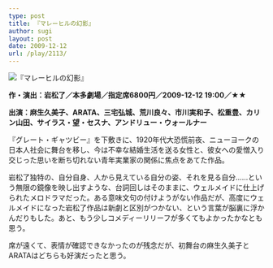 ```yaml
---
type: post
title: 『マレーヒルの幻影』
author: sugi
layout: post
date: 2009-12-12
url: /play/2113/
---
```

<img src="/images/play/20091212.jpg" alt="『マレーヒルの幻影』" class="alignleft" />

**作・演出：岩松了／本多劇場／指定席6800円／2009-12-12 19:00／★★**

**出演：麻生久美子、ARATA、三宅弘城、荒川良々、市川実和子、松重豊、カリン山田、サイラス・望・セスナ、アンドリュー・ウォールナー**

『グレート・ギャツビー』を下敷きに、1920年代大恐慌前夜、ニューヨークの日本人社会に舞台を移し、今は不幸な結婚生活を送る女性と、彼女への愛憎入り交じった思いを断ち切れない青年実業家の関係に焦点をあてた作品。

岩松了独特の、自分自身、人から見えている自分の姿、それを見る自分......という無限の鏡像を映し出すような、台詞回しはそのままに、ウェルメイドに仕上げられたメロドラマだった。ある意味文句の付けようがない作品だが、高度にウェルメイドになった岩松了作品は新劇と区別がつかない、という言葉が脳裏に浮かんだりもした。あと、もう少しコメディーリリーフが多くてもよかったかなとも思う。

席が遠くて、表情が確認できなかったのが残念だが、初舞台の麻生久美子とARATAはどちらも好演だったと思う。

